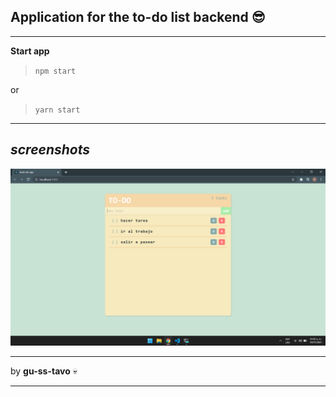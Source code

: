 ## **Application for the to-do list backend** :sunglasses:

---

**Start app**

>`npm start`

or

>`yarn start`

---

## *screenshots*

![screen 1](./screenshots/screen-1.png "screen 1")

---

by **gu-ss-tavo** :skull:

---